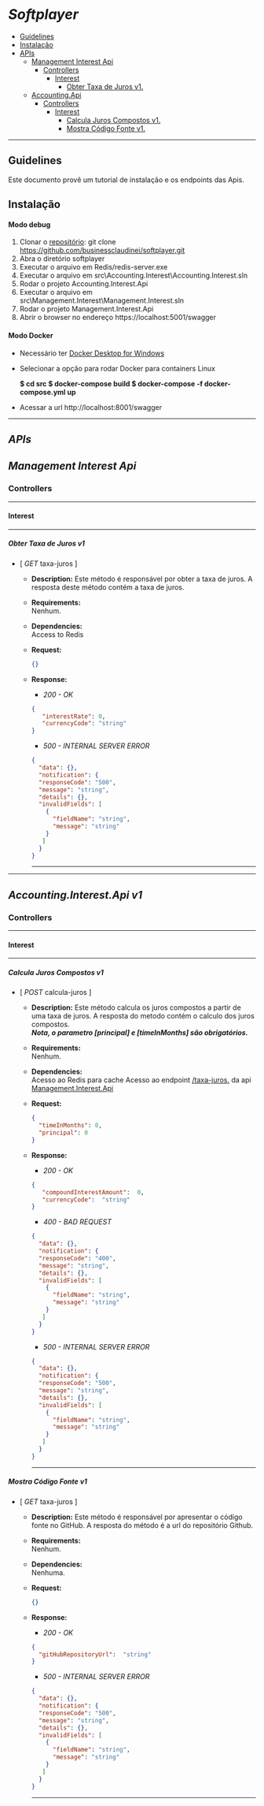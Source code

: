 
# *Softplayer* 
 * [Guidelines](#guidelines)
 * [Instalação](#instalação)
 * [APIs](#apis)
	 * [Management Interest Api](#management-interest-api)
	      * [Controllers](#controllers)
	           * [Interest](#interest)
	                * [Obter Taxa de Juros v1.](#obter-taxa-de-juros-v1)
	 * [Accounting.Api](#accounting.interest.api)
	      * [Controllers](#controllers)
	           * [Interest](#interest)
	                * [Calcula Juros Compostos v1.](#calcula-juros-compostos-v1)
	                * [Mostra Código Fonte v1.](#mostra-codigo-fonte-v1)
----

## **Guidelines**

Este documento provê um tutorial de instalação e os endpoints das Apis.

## **Instalação**
#### Modo debug
 1. Clonar o [repositório](https://github.com/businessclaudinei/softplayer.git): git clone https://github.com/businessclaudinei/softplayer.git
 2. Abra o diretório softplayer
 3. Executar o arquivo em Redis/redis-server.exe
 4. Executar o arquivo em src\Accounting.Interest\Accounting.Interest.sln
 5. Rodar o projeto Accounting.Interest.Api
 6. Executar o arquivo em src\Management.Interest\Management.Interest.sln
 7. Rodar o projeto Management.Interest.Api
 8. Abrir o browser no endereço https://localhost:5001/swagger

#### Modo Docker
	

 - Necessário ter [Docker Desktop for Windows](https://www.docker.com/products/docker-desktop)
 - Selecionar a opção para rodar Docker para containers Linux
 

    **$ cd src
    $ docker-compose build
    $ docker-compose -f docker-compose.yml up**

 - Acessar a url http://localhost:8001/swagger

----
## *APIs* 
## *Management Interest Api* 

### **Controllers**
---
#### Interest
---
##### Obter Taxa de Juros v1

- [ *GET* taxa-juros ]

	- **Description:** Este método é responsável por obter a taxa de juros. A resposta deste método contém a taxa de juros.

	- **Requirements:**   
            Nenhum.  

	- **Dependencies:**  
            Access to Redis

	- **Request:**

		```json
		{}
		```
	- **Response:**

	   * *200 - OK*           
		```json 
		{
           "interestRate": 0,
           "currencyCode": "string"
        }
		```
              
         * *500 - INTERNAL SERVER ERROR*           
		```json 
		{
          "data": {},
          "notification": {
          "responseCode": "500",
          "message": "string",
          "details": {},
          "invalidFields": [
            {
              "fieldName": "string",
              "message": "string"
            }
           ]
          }
        }
		```
		---

----
## *Accounting.Interest.Api v1* 

### **Controllers**
---
#### Interest
---
##### Calcula Juros Compostos v1

- [ *POST* calcula-juros ]

	- **Description:** Este método calcula os juros compostos a partir de uma taxa de juros. A resposta do metodo contém o calculo dos juros compostos.  
***Nota, o parametro [principal] e [timeInMonths] são obrigatórios.***

	- **Requirements:**   
            Nenhum.  

	- **Dependencies:**  
            Acesso ao Redis para cache
            Acesso ao endpoint [/taxa-juros.](#obter-taxa-de-juros-v1) da api [Management.Interest.Api](#management-interest-api)

	- **Request:**

		```json
		{
          "timeInMonths": 0,
          "principal": 0
        }
		```
	- **Response:**

	   * *200 - OK*           
		```json 
		{  
		   "compoundInterestAmount":  0,  
		   "currencyCode":  "string"  
		}
		```
              
         * *400 - BAD REQUEST*           
		```json 
		{
          "data": {},
          "notification": {
          "responseCode": "400",
          "message": "string",
          "details": {},
          "invalidFields": [
            {
              "fieldName": "string",
              "message": "string"
            }
           ]
          }
        }
		```
         * *500 - INTERNAL SERVER ERROR*           
		```json 
		{
          "data": {},
          "notification": {
          "responseCode": "500",
          "message": "string",
          "details": {},
          "invalidFields": [
            {
              "fieldName": "string",
              "message": "string"
            }
           ]
          }
        }
		```
		---
##### Mostra Código Fonte v1

- [ *GET* taxa-juros ]

	- **Description:** Este método é responsável por apresentar o código fonte no GitHub. A resposta do método é a url do repositório Github.

	- **Requirements:**   
            Nenhum.  

	- **Dependencies:**  
            Nenhuma.

	- **Request:**

		```json
		{}
		```
	- **Response:**

	   * *200 - OK*           
		```json 
		{  
		  "gitHubRepositoryUrl":  "string"  
		}
		```
             
         * *500 - INTERNAL SERVER ERROR*           
		```json 
		{
          "data": {},
          "notification": {
          "responseCode": "500",
          "message": "string",
          "details": {},
          "invalidFields": [
            {
              "fieldName": "string",
              "message": "string"
            }
           ]
          }
        }
		```
		---
